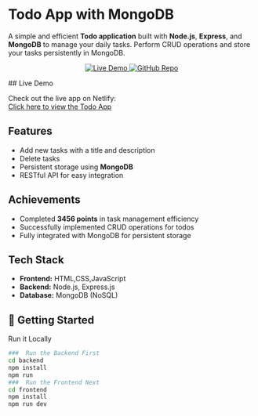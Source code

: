 # Todo App with MongoDB

A simple and efficient **Todo application** built with **Node.js**, **Express**, and **MongoDB** to manage your daily tasks. Perform CRUD operations and store your tasks persistently in MongoDB.

<p align="center">
  <a href="tasko-portal.netlify.app" target="_blank">
    <img src="https://img.shields.io/badge/Live-Demo-green?style=for-the-badge&logo=netlify" alt="Live Demo" />
  </a>
  <a href="https://github.com/deyjibo/Todo-App-with-Mongo-DB">
    <img src="https://img.shields.io/badge/GitHub-Repo-black?style=for-the-badge&logo=github" alt="GitHub Repo" />
  </a>
</p> 
## Live Demo

Check out the live app on Netlify:  
[Click here to view the Todo App](https://your-netlify-link.netlify.app)

## Features

- Add new tasks with a title and description   
- Delete tasks  
- Persistent storage using **MongoDB**  
- RESTful API for easy integration  

## Achievements

- Completed **3456 points** in task management efficiency  
- Successfully implemented CRUD operations for todos  
- Fully integrated with MongoDB for persistent storage  

## Tech Stack
- **Frontend:** HTML,CSS,JavaScript 
- **Backend:** Node.js, Express.js  
- **Database:** MongoDB (NoSQL)  


## 🚀 Getting Started  

Run it Locally 
```bash
###  Run the Backend First
cd backend
npm install
npm run
###  Run the Frontend Next
cd frontend
npm install
npm run dev

